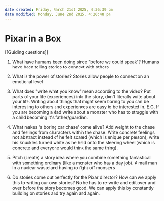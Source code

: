```yaml
---
date created: Friday, March 21st 2025, 4:36:39 pm
date modified: Monday, June 2nd 2025, 4:20:48 pm
---
```


# Pixar in a Box
[[Guiding questions]]
1. What have humans been doing since "before we could speak"?
Humans have been telling stories to connect with others

2. What is the power of stories?
Stories allow people to connect on an emotional level

3. What does "write what you know" mean according to the video?
Put parts of your life (experiences) into the story, don't literally write about your life. Writing about things that might seem boring to you can be interesting to others and experiences are easy to be interested in.
E.G. If you are becoming a dad write about a monster who has to struggle with a child becoming it's father/guardian.

4. What makes 'a boring car chase' come alive?
Add weight to the chase and feelings from characters within the chase. Write concrete feelings not abstract instead of he felt scared (which is unique per person), write his knuckles turned white as he held onto the steering wheel (which is concrete and everyone would think the same thing).

5. Pitch (create) a story idea where you combine something fantastical with something ordinary (like a monster who has a day job).
A mail man in a nuclear wasteland having to fight off monsters

6. Do stories come out perfectly for the Pixar director? How can we apply this to writing our own stories?
No he has to re-write and edit over and over before the story becomes good. We can apply this by constantly building on stories and try again and again.